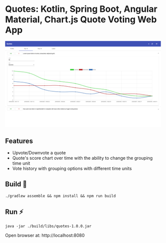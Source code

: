 # Quotes: Kotlin, Spring Boot, Angular Material, Chart.js Quote Voting Web App
![](./docs/screenshot.png)
## Features
- Upvote/Downvote a quote
- Quote's score chart over time with the ability to change the grouping time unit
- Vote history with grouping options with different time units
## Build 🔨
```shell
./gradlew assemble && npm install && npm run build
```
## Run ⚡️
```shell
java -jar ./build/libs/quotes-1.0.0.jar
```
Open browser at: http://localhost:8080